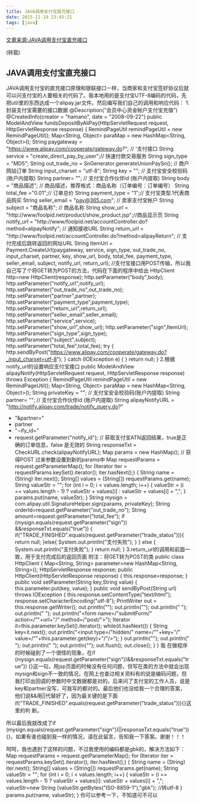 ```yaml
---
title: JAVA调用支付宝直充接口
date: 2015-11-19 23:43:21
tags: [java]
---
```

[文章来源:JAVA调用支付宝直充接口](http://blog.csdn.net//u011229848//article/details/49936381)

(转载)
## JAVA调用支付宝直充接口

JAVA调用支付宝的直充接口原理和银联接口一样，当商家和支付宝签好协议后就可以问支付宝的人要相关的代码了。我本地用的是支付宝UTF-8编码的代码，先把util里的东西达成一个alipay.jar文件。然后编写我们自己的调用和响应代码：
1.封装支付宝需要的接口数据
@Description("会员中心资金帐户支付宝充值")
@CreatedInfo(creator = "hamano", date = "2008-09-22")<!--more-->
public ModelAndView fundsDepositByAliPay(HttpServletRequest request,
HttpServletResponse response) {
RemindPageUtil remindPageUtil = new RemindPageUtil();
Map<String, Object> paraMap = new HashMap<String, Object>();
String paygateway = "https://www.alipay.com/cooperate/gateway.do?"; // '支付接口
String service = "create_direct_pay_by_user";// 快速付款交易服务
String sign_type = "MD5";
String out_trade_no = SnGenerator.generateUnionPaySn(); // 商户网站订单
String input_charset = "utf-8";
String key = ""; // 支付宝安全校验码(账户内提取)
String partner= ""; // 支付宝合作伙伴id (账户内提取)
String body = "商品描述"; // 商品描述，推荐格式：商品名称（订单编号：订单编号）
String total_fee ="0.01";// 订单总价
String payment_type = "1";// 支付宝类型.1代表商品购买
String seller_email = "pay@365.com"; // 卖家支付宝帐户
String subject = "商品名称"; // 商品名称
String show_url = "http://www/foolpid.net/product/show_product.jsp";//商品显示页
String notify_url = "http://www/foolpid.net/accountController.do?method=alipayNotify"; // 通知接收URL
String return_url = "http://www/foolpid.net/accountController.do?method=alipayReturn"; // 支付完成后跳转返回的网址URL
String ItemUrl = Payment.CreateUrl(paygateway, service, sign_type,
out_trade_no, input_charset, partner, key, show_url, body,
total_fee, payment_type, seller_email, subject, notify_url,
return_url);
//支付宝接口用POST传输，所以我自己写了个将GET转为POST的方法，代码在下面的程序中给出
HttpClient http=new HttpClient(response);
http.setParameter("body",body);
http.setParameter("notify_url",notify_url);
http.setParameter("out_trade_no",out_trade_no);
http.setParameter("partner",partner);
http.setParameter("payment_type",payment_type);
http.setParameter("return_url",return_url);
http.setParameter("seller_email",seller_email);
http.setParameter("service",service);
http.setParameter("show_url",show_url);
http.setParameter("sign",ItemUrl);
http.setParameter("sign_type",sign_type);
http.setParameter("subject",subject);
http.setParameter("total_fee",total_fee);
try {
http.sendByPost("https://www.alipay.com/cooperate/gateway.do?_input_charset=utf-8");
} catch (IOException e) {
}
return null;
}
2.根据notify_url的设置响应支付宝接口
public ModelAndView alipayNotify(HttpServletRequest request,
HttpServletResponse response) throws Exception {
RemindPageUtil remindPageUtil = new RemindPageUtil();
Map<String, Object> paraMap = new HashMap<String, Object>();
String privateKey = ""; // 支付宝安全校验码(账户内提取)
String partner= ""; // 支付宝合作伙伴id (账户内提取)
String alipayNotifyURL = "http://notify.alipay.com/trade/notify_query.do?"
+ "&partner="
+ partner
+ "¬ify_id="
+ request.getParameter("notify_id");
// 获取支付宝ATN返回结果，true是正确的订单信息，false 是无效的
String responseTxt = CheckURL.check(alipayNotifyURL);
Map params = new HashMap();
// 获得POST 过来参数设置到新的params中
Map requestParams = request.getParameterMap();
for (Iterator iter = requestParams.keySet().iterator(); iter.hasNext();) {
String name = (String) iter.next();
String[] values = (String[]) requestParams.get(name);
String valueStr = "";
for (int i = 0; i < values.length; i++) {
valueStr = (i == values.length - 1) ? valueStr + values[i]
: valueStr + values[i] + ",";
}
params.put(name, valueStr);
}
String mysign = com.alipay.util.SignatureHelper.sign(params, privateKey);
String orderId=request.getParameter("out_trade_no");
String amount=request.getParameter("total_fee");
if (mysign.equals(request.getParameter("sign"))
&&responseTxt.equals("true")) {
if("TRADE_FINISHED".equals(request.getParameter("trade_status"))){
return null;
}else{
System.out.println("支付失败");
}
} else {
System.out.println("支付失败");
}
return null;
}
3.return_url的调用和前面一致，用于支付完成后的返回页面
附注：将GET转为POST的类
public class HttpClient {
Map<String, String> parameter=new HashMap<String, String>();
HttpServletResponse response;
public HttpClient(HttpServletResponse response)
{
this.response=response;
}
public void setParameter(String key,String value)
{
this.parameter.put(key, value);
}
public void sendByPost(String url) throws IOException
{
this.response.setContentType("text/html");
response.setCharacterEncoding("utf-8");
PrintWriter out = this.response.getWriter();
out.println("<!DOCTYPE HTML PUBLIC /"-//W3C//DTD HTML 4.01 Transitional//EN/">");
out.println("<HTML>");
out.println(" <HEAD><TITLE>sender</TITLE></HEAD>");
out.println(" <BODY>");
out.println("<form name=/"submitForm/" action=/""+url+"/" method=/"post/">");
Iterator<String> it=this.parameter.keySet().iterator();
while(it.hasNext())
{
String key=it.next();
out.println("<input type=/"hidden/" name=/""+key+"/" value=/""+this.parameter.get(key)+"/"/>");
}
out.println("</from>");
out.println("<script>window.document.submitForm.submit();</script> ");
out.println(" </BODY>");
out.println("</HTML>");
out.flush();
out.close();
}
}
我 在做程序的时候碰到了一个很怪的现象，在if (mysign.equals(request.getParameter("sign"))&&responseTxt.equals("true")) {}这一句，用jsp页面的时候没有任何问题，但写在类的方法中就会出现mysign和sign不一致的情况，在网上也查过相关资料有的说是编码问题，但 我打印出回调的参数时中文数据都是对的。后来问了支付宝的工作人员，说是key和partner没写，可我写的都对的。最后他们也没给我一个合理的答案， 他们说&&用||代替好了，因为最关键的是下面 if("TRADE_FINISHED".equals(request.getParameter("trade_status"))){}这里的判 断。

所以最后我就改成了if (mysign.equals(request.getParameter("sign"))||responseTxt.equals("true")) {}，如果有谁也碰到我一样的情况，请在此留言，告知我一下答案。谢谢！！！

呵呵，我也遇到了这样的问题，不过我使用的编码都是gbk的，解决方法如下：Map requestParams = request.getParameterMap();
for (Iterator iter = requestParams.keySet().iterator(); iter.hasNext();)
{
String name = (String) iter.next();
String[] values = (String[]) requestParams.get(name);
String valueStr = "";
for (int i = 0; i &lt; values.length; i++)
{
valueStr = (i == values.length - 1) ? valueStr + values[i]: valueStr + values[i] + ",";
valueStr=new String (valueStr.getBytes("ISO-8859-1"),"gbk"); //转utf-8
}
params.put(name, valueStr);
}
你可以参考一下，不知道可不可以